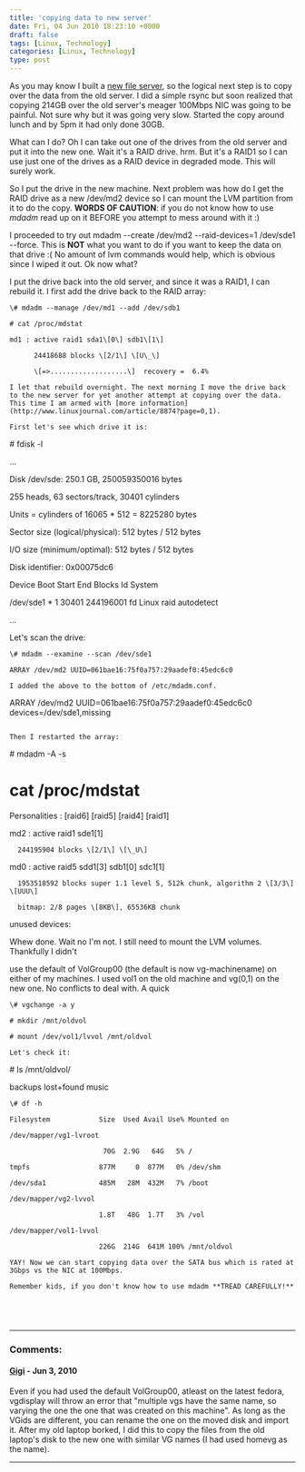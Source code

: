 ```yaml
---
title: 'copying data to new server'
date: Fri, 04 Jun 2010 18:23:10 +0000
draft: false
tags: [Linux, Technology]
categories: [Linux, Technology]
type: post
---
```


As you may know I built a [new file server](http://zeusville.wordpress.com/2010/06/03/new-server/), so the logical next step is to copy over the data from the old server. I did a simple rsync but soon realized that copying 214GB over the old server's meager 100Mbps NIC was going to be painful. Not sure why but it was going very slow. Started the copy around lunch and by 5pm it had only done 30GB.

What can I do? Oh I can take out one of the drives from the old server and put it into the new one. Wait it's a RAID drive. hrm. But it's a RAID1 so I can use just one of the drives as a RAID device in degraded mode. This will surely work.

So I put the drive in the new machine. Next problem was how do I get the RAID drive as a new /dev/md2 device so I can mount the LVM partition from it to do the copy. **WORDS OF CAUTION**: if you do not know how to use _mdadm_ read up on it BEFORE you attempt to mess around with it :)

I proceeded to try out mdadm --create /dev/md2 --raid-devices=1 /dev/sde1 --force. This is **NOT** what you want to do if you want to keep the data on that drive :( No amount of lvm commands would help, which is obvious since I wiped it out. Ok now what?

I put the drive back into the old server, and since it was a RAID1, I can rebuild it. I first add the drive back to the RAID array:

```
\# mdadm --manage /dev/md1 --add /dev/sdb1

# cat /proc/mdstat

md1 : active raid1 sda1\[0\] sdb1\[1\]

      24418688 blocks \[2/1\] \[U\_\]

      \[=>...................\]  recovery =  6.4%

I let that rebuild overnight. The next morning I move the drive back to the new server for yet another attempt at copying over the data. This time I am armed with [more information](http://www.linuxjournal.com/article/8874?page=0,1).

First let's see which drive it is:

```
\# fdisk -l

...

Disk /dev/sde: 250.1 GB, 250059350016 bytes

255 heads, 63 sectors/track, 30401 cylinders

Units = cylinders of 16065 \* 512 = 8225280 bytes

Sector size (logical/physical): 512 bytes / 512 bytes

I/O size (minimum/optimal): 512 bytes / 512 bytes

Disk identifier: 0x00075dc6

   Device Boot      Start         End      Blocks   Id  System

/dev/sde1   \*           1       30401   244196001   fd  Linux raid autodetect

...

Let's scan the drive:

```
\# mdadm --examine --scan /dev/sde1

ARRAY /dev/md2 UUID=061bae16:75f0a757:29aadef0:45edc6c0

I added the above to the bottom of /etc/mdadm.conf.

```
ARRAY /dev/md2 UUID=061bae16:75f0a757:29aadef0:45edc6c0 devices=/dev/sde1,missing
```

Then I restarted the array:

```
\# mdadm -A -s

# cat /proc/mdstat

Personalities : \[raid6\] \[raid5\] \[raid4\] \[raid1\]

md2 : active raid1 sde1\[1\]

      244195904 blocks \[2/1\] \[\_U\]

md0 : active raid5 sdd1\[3\] sdb1\[0\] sdc1\[1\]

      1953518592 blocks super 1.1 level 5, 512k chunk, algorithm 2 \[3/3\] \[UUU\]

      bitmap: 2/8 pages \[8KB\], 65536KB chunk

unused devices:

Whew done. Wait no I'm not. I still need to mount the LVM volumes. Thankfully I didn't

use the default of VolGroup00 (the default is now vg-machinename) on either of my machines. I used vol1 on the old machine and vg(0,1) on the new one. No conflicts to deal with. A quick

```
\# vgchange -a y

# mkdir /mnt/oldvol

# mount /dev/vol1/lvvol /mnt/oldvol

Let's check it:

```
\# ls /mnt/oldvol/

backups  lost+found  music

```
\# df -h

Filesystem            Size  Used Avail Use% Mounted on

/dev/mapper/vg1-lvroot

                       70G  2.9G   64G   5% /

tmpfs                 877M     0  877M   0% /dev/shm

/dev/sda1             485M   28M  432M   7% /boot

/dev/mapper/vg2-lvvol

                      1.8T   48G  1.7T   3% /vol

/dev/mapper/vol1-lvvol

                      226G  214G  641M 100% /mnt/oldvol

YAY! Now we can start copying data over the SATA bus which is rated at 3Gbps vs the NIC at 100Mbps.

Remember kids, if you don't know how to use mdadm **TREAD CAREFULLY!**


```
```
```
```
```
```
```
---
### Comments:
#### [Gigi]( "sgireeshmail@gmail.com") - <time datetime="2010-06-09 22:10:40">Jun 3, 2010</time>

Even if you had used the default VolGroup00, atleast on the latest fedora, vgdisplay will throw an error that "multiple vgs have the same name, so varying the one the one that was created on this machine". As long as the VGids are different, you can rename the one on the moved disk and import it. After my old laptop borked, I did this to copy the files from the old laptop's disk to the new one with similar VG names (I had used homevg as the name).
<hr />
